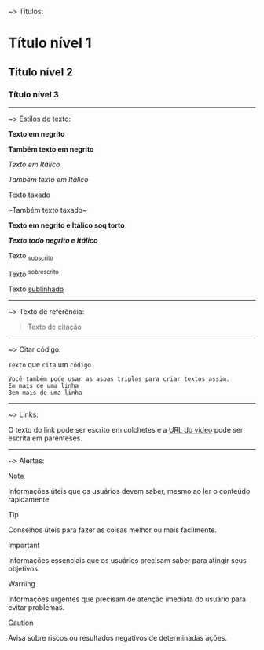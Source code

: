 ~> Títulos:

# Título nível 1
## Título nível 2
### Título nível 3

---------------------------------------------------

~> Estilos de texto:

**Texto em negrito**

__Também texto em negrito__

_Texto em Itálico_

*Também texto em Itálico*

~~Texto taxado~~

~Também texto taxado~

**__Texto em negrito e Itálico soq torto__**

***Texto todo negrito e Itálico***

Texto <sub>subscrito</sub>

Texto <sup>sobrescrito</sup>

Texto <ins>sublinhado</ins>

---------------------------------------------------

~> Texto de referência:

> Texto de citação

---------------------------------------------------

~> Citar código:

`Texto` que `cita` um `código`

```
Você também pode usar as aspas triplas para criar textos assim.
Em mais de uma linha
Bem mais de uma linha
```

---------------------------------------------------

~> Links:

O texto do link pode ser escrito em colchetes e a [URL do vídeo](https://youtu.be/xvFZjo5PgG0?si=PqtdrruHdwcvvKUF) pode ser escrita em parênteses.

---------------------------------------------------

~> Alertas:


> [!NOTE]
> Informações úteis que os usuários devem saber, mesmo ao ler o conteúdo rapidamente.

> [!TIP]
> Conselhos úteis para fazer as coisas melhor ou mais facilmente.

> [!IMPORTANT]
> Informações essenciais que os usuários precisam saber para atingir seus objetivos.

> [!WARNING]
> Informações urgentes que precisam de atenção imediata do usuário para evitar problemas.

> [!CAUTION]
> Avisa sobre riscos ou resultados negativos de determinadas ações.

